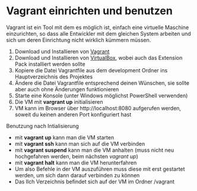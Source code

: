 # Vagrant einrichten und benutzen

Vagrant ist ein Tool mit dem es möglich ist, einfach eine virtuelle Maschine einzurichten,
so dass alle Entwickler mit dem gleichen System arbeiten und sich um deren Einrichtung nicht wirklich kümmern müssen.

1. Download und Installieren von [Vagrant](http://www.vagrantup.com) 
2. Download und Installieren von [VirtualBox](https://www.virtualbox.org/wiki/Downloads), wobei auch das Extension Pack installiert werden sollte
3. Kopiere die Datei Vagrantfile aus dem development Ordner ins Hauptverzeichnis des Projektes
4. Ändere die Datei Vagrantfile entsprechend deinen Wünschen, sie sollte aber auch ohne Änderungen funktionieren
5. Starte eine Konsole (unter Windows möglichst PowerShell verwenden)
6. Die VM mit __vargrant up__ initialisieren
7. VM kann im Browser über http://localhost:8080 aufgerufen werden, soweit du keinen anderen Port konfiguriert hast

Benutzung nach Intialisierung

* mit __vagrant up__ kann man die VM starten
* mit __vagrant ssh__ kann man sich auf die VM verbinden
* mit __vagrant suspend__ kann man die VM anhalten (muss nicht neu hochgefahren werden, beim nächsten *vagrant up*)
* mit __vagrant halt__ kann man die VM herunterfahren
* Um also Befehle in der VM auszuführen muss diese mit erst gestartet werden, um sich dann darauf verbinden zu können
* Das Ilch Verzeichnis befindet sich auf der VM im Ordner /vagrant
